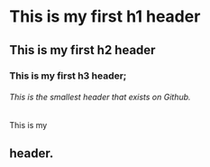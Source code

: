 # This is my first h1 header 
## This is my first h2 header 
### This is my first h3 header; 
###### This is the smallest header that exists on Github. 
This is my <h2> header. 
